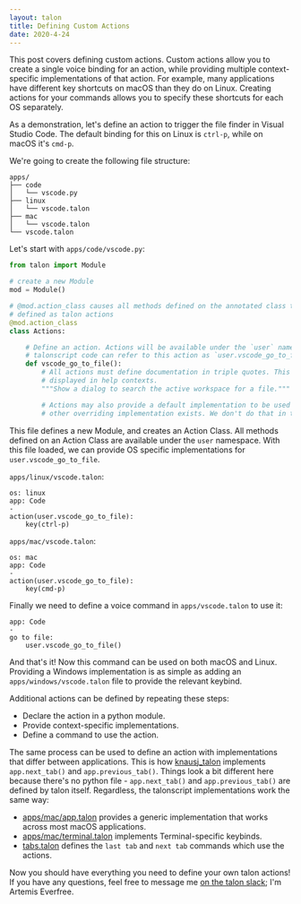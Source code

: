 ```yaml
---
layout: talon
title: Defining Custom Actions
date: 2020-4-24
---
```


This post covers defining custom actions. Custom actions allow you to create a single voice binding for an action, while providing multiple context-specific implementations of that action. For example, many applications have different key shortcuts on macOS than they do on Linux. Creating actions for your commands allows you to specify these shortcuts for each OS separately.

As a demonstration, let's define an action to trigger the file finder in Visual Studio Code. The default binding for this on Linux is `ctrl-p`, while on macOS it's `cmd-p`.

We're going to create the following file structure:

```
apps/
├── code
│   └── vscode.py
├── linux
│   └── vscode.talon
├── mac
│   └── vscode.talon
└── vscode.talon
```

Let's start with `apps/code/vscode.py`:

```python
from talon import Module

# create a new Module
mod = Module()

# @mod.action_class causes all methods defined on the annotated class to be
# defined as talon actions
@mod.action_class
class Actions:

    # Define an action. Actions will be available under the `user` namespace.
    # talonscript code can refer to this action as `user.vscode_go_to_file`.
    def vscode_go_to_file():
        # All actions must define documentation in triple quotes. This is
        # displayed in help contexts.
        """Show a dialog to search the active workspace for a file."""

        # Actions may also provide a default implementation to be used if no
        # other overriding implementation exists. We don't do that in this case.
```

This file defines a new Module, and creates an Action Class. All methods defined on an Action Class are available under the `user` namespace. With this file loaded, we can provide OS specific implementations for `user.vscode_go_to_file`.

`apps/linux/vscode.talon`:

```
os: linux
app: Code
-
action(user.vscode_go_to_file):
    key(ctrl-p)
```

`apps/mac/vscode.talon`:

```
os: mac
app: Code
-
action(user.vscode_go_to_file):
    key(cmd-p)
```

Finally we need to define a voice command in `apps/vscode.talon` to use it:

```
app: Code
-
go to file:
    user.vscode_go_to_file()
```

And that's it! Now this command can be used on both macOS and Linux. Providing a Windows implementation is as simple as adding an `apps/windows/vscode.talon` file to provide the relevant keybind.

Additional actions can be defined by repeating these steps:

- Declare the action in a python module.
- Provide context-specific implementations.
- Define a command to use the action.

The same process can be used to define an action with implementations that differ between applications. This is how [knausj_talon](https://github.com/knausj85/knausj_talon) implements `app.next_tab()` and `app.previous_tab()`. Things look a bit different here because there's no python file - `app.next_tab()` and `app.previous_tab()` are defined by talon itself. Regardless, the talonscript implementations work the same way:

- [apps/mac/app.talon](https://github.com/knausj85/knausj_talon/blob/16ff5c6c548f375bc2dcb87bbe7c14200e01b5f7/apps/mac/app.talon#L12) provides a generic implementation that works across most macOS applications.
- [apps/mac/terminal.talon](https://github.com/knausj85/knausj_talon/blob/16ff5c6c548f375bc2dcb87bbe7c14200e01b5f7/apps/mac/terminal.talon#L13) implements Terminal-specific keybinds.
- [tabs.talon](https://github.com/knausj85/knausj_talon/blob/16ff5c6c548f375bc2dcb87bbe7c14200e01b5f7/misc/tabs.talon#L15) defines the `last tab` and `next tab` commands which use the actions.

Now you should have everything you need to define your own talon actions! If you have any questions, feel free to message me [on the talon slack](https://talonvoice.slack.com); I'm Artemis Everfree.
